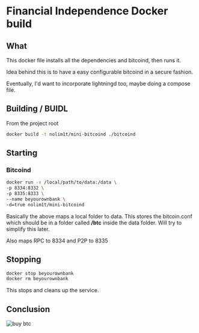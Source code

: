 # Financial Independence Docker build

## What

This docker file installs all the dependencies and bitcoind, then runs it.

Idea behind this is to have a easy configurable bitcoind in a secure fashion.

Eventually, I'd want to incorporate lightningd too, maybe doing a compose file.

## Building / BUIDL

From the project root

```bash
docker build -t nolim1t/mini-bitcoind ./bitcoind
```

## Starting

### Bitcoind

```bash
docker run -v /local/path/to/data:/data \
-p 8334:8332 \
-p 8335:8333 \
--name beyourownbank \
-d=true nolim1t/mini-bitcoind
```

Basically the above maps a local folder to data. This stores the bitcoin.conf which should be in a folder called **/btc** inside the data folder. Will try to simplify this later.

Also maps RPC to 8334 and P2P to 8335

## Stopping

```bash
docker stop beyourownbank
docker rm beyourownbank
```

This stops and cleans up the service.

## Conclusion

![buy btc](https://gitlab.com/nolim1t/financial-independence/raw/62573d151635e0170711bd9a7d45bb7e93299e2a/buybtc.png)

